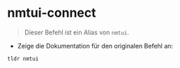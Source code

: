 # nmtui-connect

> Dieser Befehl ist ein Alias von `nmtui`.

- Zeige die Dokumentation für den originalen Befehl an:

`tldr nmtui`
